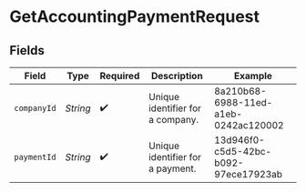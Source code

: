 # GetAccountingPaymentRequest


## Fields

| Field                                | Type                                 | Required                             | Description                          | Example                              |
| ------------------------------------ | ------------------------------------ | ------------------------------------ | ------------------------------------ | ------------------------------------ |
| `companyId`                          | *String*                             | :heavy_check_mark:                   | Unique identifier for a company.     | 8a210b68-6988-11ed-a1eb-0242ac120002 |
| `paymentId`                          | *String*                             | :heavy_check_mark:                   | Unique identifier for a payment.     | 13d946f0-c5d5-42bc-b092-97ece17923ab |